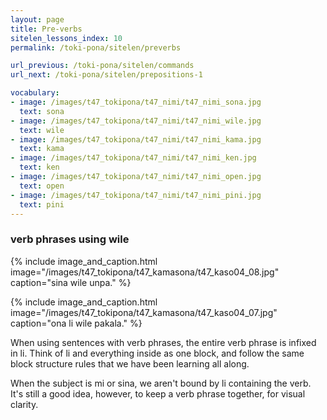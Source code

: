 ```yaml
---
layout: page
title: Pre-verbs
sitelen_lessons_index: 10
permalink: /toki-pona/sitelen/preverbs

url_previous: /toki-pona/sitelen/commands
url_next: /toki-pona/sitelen/prepositions-1

vocabulary:
- image: /images/t47_tokipona/t47_nimi/t47_nimi_sona.jpg
  text: sona
- image: /images/t47_tokipona/t47_nimi/t47_nimi_wile.jpg
  text: wile
- image: /images/t47_tokipona/t47_nimi/t47_nimi_kama.jpg
  text: kama
- image: /images/t47_tokipona/t47_nimi/t47_nimi_ken.jpg
  text: ken
- image: /images/t47_tokipona/t47_nimi/t47_nimi_open.jpg
  text: open
- image: /images/t47_tokipona/t47_nimi/t47_nimi_pini.jpg
  text: pini
---
```


### verb phrases using wile

{% include image_and_caption.html image="/images/t47_tokipona/t47_kamasona/t47_kaso04_08.jpg" caption="sina wile unpa." %}

{% include image_and_caption.html image="/images/t47_tokipona/t47_kamasona/t47_kaso04_07.jpg" caption="ona li wile pakala." %}

When using sentences with verb phrases, the entire verb phrase is infixed in li. Think of li and everything inside as one block, and follow the same block structure rules that we have been learning all along.

When the subject is mi or sina, we aren't bound by li containing the verb. It's still a good idea, however, to keep a verb phrase together, for visual clarity.
